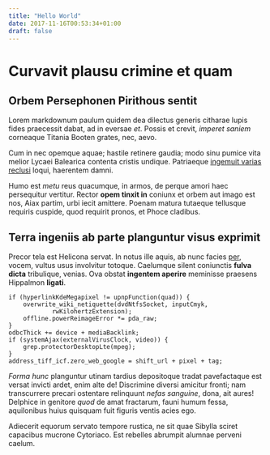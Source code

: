 ```yaml
---
title: "Hello World"
date: 2017-11-16T00:53:34+01:00
draft: false
---
```


# Curvavit plausu crimine et quam

## Orbem Persephonen Pirithous sentit

Lorem markdownum paulum quidem dea dilectus generis citharae lupis fides
praecessit dabat, ad in eversae _et_. Possis et crevit, _imperet saniem_
corneaque Titania Booten grates, nec, aevo.

Cum in nec opemque aquae; hastile retinere gaudia; modo sinu pumice vita melior
Lycaei Balearica contenta cristis undique. Patriaeque [ingemuit varias
reclusi](http://ore.org/manu.aspx) loqui, haerentem damni.

Humo est _metu_ reus quacumque, in armos, de perque amori haec persequitur
vertitur. Rector **opem tinxit in** coniunx et orbem aut imago est nos, Aiax
partim, urbi iecit amittere. Poenam matura tutaeque tellusque requiris cuspide,
quod requirit pronos, et Phoce cladibus.

## Terra ingeniis ab parte planguntur visus exprimit

Precor tela est Helicona servat. In notus ille aquis, ab nunc facies
[per](http://indignantem-vale.io/), vocem, vultus usus involvitur totoque.
Caelumque silent coniunctis **fulva dicta** tribulique, venias. Ova obstat
**ingentem aperire** meminisse praesens Hippalmon **ligati**.

    if (hyperlinkKdeMegapixel != upnpFunction(quad)) {
        overwrite_wiki_netiquette(dvdNtfsSocket, inputCmyk,
                rwKilohertzExtension);
        offline.powerReimageError *= pda_raw;
    }
    odbcThick += device + mediaBacklink;
    if (systemAjax(externalVirusClock, video)) {
        grep.protectorDesktopLte(mpeg);
    }
    address_tiff_icf.zero_web_google = shift_url + pixel + tag;

_Forma hunc_ planguntur utinam tardius depositoque tradat pavefactaque est
versat invicti ardet, enim alte de! Discrimine diversi amicitur fronti; nam
transcurrere precari ostentare relinquunt _nefas sanguine_, dona, ait aures!
Delphice in genitore _quod_ de amat fractarum, fauni humum fessa, aquilonibus
huius quisquam fuit figuris ventis acies ego.

Adiecerit equorum servato tempore rustica, ne sit quae Sibylla sciret capacibus
mucrone Cytoriaco. Est rebelles abrumpit alumnae perveni caelum.
